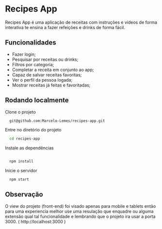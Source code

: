 
# Recipes App

Recipes App é uma aplicação de receitas com instruções e vídeos de forma interativa te ensina a fazer refeições e drinks de forma fácil.




## Funcionalidades

  - Fazer login;
  - Pesquisar por receitas ou drinks;
  - Filtros por categoria;
  - Completar a receita em conjunto ao app;
  - Capaz de salvar receitas favoritas;
  - Ver o perfil da pessoa logada;
  - Mostrar receitas já feitas e favoritadas;



## Rodando localmente

Clone o projeto

```bash
  git@github.com:Marcelo-Lemes/recipes-app.git
```

Entre no diretório do projeto

```bash
  cd recipes-app
```

Instale as dependências

```bash
  
  npm install
```

Inicie o servidor

```bash
  npm start
```





## Observação

  O view do projeto (front-end) foi visado apenas para mobile e tablets então para uma experiencia melhor use uma resulação que enquadre ou alguma extensão qual tal funcionalidade e lembrando que o projeto ira usar a porta 3000. ( http://localhost:3000 )
